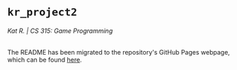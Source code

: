 # `kr_project2`
###### Kat R. | CS 315: Game Programming
The README has been migrated to the repository's GitHub Pages webpage, which can be found [here](https://faas-bsu-25.github.io/kr_project2/).
